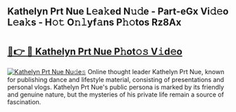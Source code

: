 ## Kathelyn Prt Nue L𝚎a𝚔ed N𝚞𝚍e - Part-eGx Vi𝚍𝚎o L𝚎a𝚔s - H𝚘𝚝 O𝚗𝚕yf𝚊ns P𝚑𝚘tos Rz8Ax

# <h2><a href="http://kf2mml.oniu.top/?m=Kathelyn+Prt+Nue">🔗👉 🔴 Kathelyn Prt Nue P𝚑ot𝚘𝚜 V𝚒d𝚎o</a></h2>

[![Kathelyn Prt Nue Nu𝚍e𝚜](https://i.imgur.com/0qMVB7G.gif)](http://kf2mml.oniu.top/?m=Kathelyn+Prt+Nue)
Online thought leader Kathelyn Prt Nue, known for publishing dance and lifestyle material, consisting of presentations and personal vlogs. Kathelyn Prt Nue's public persona is marked by its friendly and genuine nature, but the mysteries of his private life remain a source of fascination.  
